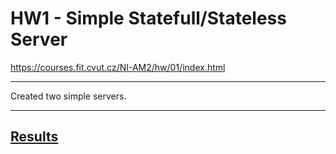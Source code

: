 # HW1 - Simple Statefull/Stateless Server

https://courses.fit.cvut.cz/NI-AM2/hw/01/index.html
___
Created two simple servers.
___
## [Results](./results/results.md)